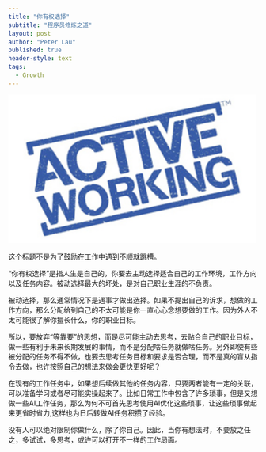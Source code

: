 ```yaml
---
title: "你有权选择"
subtitle: "程序员修炼之道"
layout: post
author: "Peter Lau"
published: true
header-style: text
tags:
  - Growth 
---
```


<div>
  <img class="Active working" src="/img/growth/active_working.jpg" width="500" height="300" alt="Active working">
</div>


这个标题不是为了鼓励在工作中遇到不顺就跳槽。

“你有权选择”是指人生是自己的，你要去主动选择适合自己的工作环境，工作方向以及任务内容。被动选择最大的坏处，是对自己职业生涯的不负责。

被动选择，那么通常情况下是遇事才做出选择。如果不提出自己的诉求，想做的工作方向，那么分配给到自己的不太可能是你一直心心念想要做的工作。因为外人不太可能很了解你擅长什么，你的职业目标。

所以，要放弃“等靠要”的思想，而是尽可能主动去思考，去贴合自己的职业目标，做一些有利于未来长期发展的事情，而不是分配啥任务就做啥任务。另外即使有些被分配的任务不得不做，也要去思考任务目标和要求是否合理，而不是真的盲从指令去做，也许按照自己的想法来做会更快更好呢？

在现有的工作任务中，如果想后续做其他的任务内容，只要两者能有一定的关联，可以准备学习或者尽可能实操起来了。比如日常工作中包含了许多琐事，但是又想做一些AI工作任务，那么为何不可首先思考使用AI优化这些琐事，让这些琐事做起来更省时省力,这样也为日后转做AI任务积攒了经验。

没有人可以绝对限制你做什么，除了你自己。因此，当你有想法时，不要放之任之，多试试，多思考，或许可以打开不一样的工作局面。